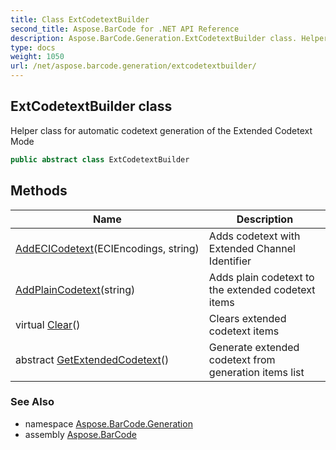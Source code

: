 ```yaml
---
title: Class ExtCodetextBuilder
second_title: Aspose.BarCode for .NET API Reference
description: Aspose.BarCode.Generation.ExtCodetextBuilder class. Helper class for automatic codetext generation of the Extended Codetext Mode
type: docs
weight: 1050
url: /net/aspose.barcode.generation/extcodetextbuilder/
---
```

## ExtCodetextBuilder class

Helper class for automatic codetext generation of the Extended Codetext Mode

```csharp
public abstract class ExtCodetextBuilder
```

## Methods

| Name | Description |
| --- | --- |
| [AddECICodetext](../../aspose.barcode.generation/extcodetextbuilder/addecicodetext/)(ECIEncodings, string) | Adds codetext with Extended Channel Identifier |
| [AddPlainCodetext](../../aspose.barcode.generation/extcodetextbuilder/addplaincodetext/)(string) | Adds plain codetext to the extended codetext items |
| virtual [Clear](../../aspose.barcode.generation/extcodetextbuilder/clear/)() | Clears extended codetext items |
| abstract [GetExtendedCodetext](../../aspose.barcode.generation/extcodetextbuilder/getextendedcodetext/)() | Generate extended codetext from generation items list |

### See Also

* namespace [Aspose.BarCode.Generation](../../aspose.barcode.generation/)
* assembly [Aspose.BarCode](../../)


